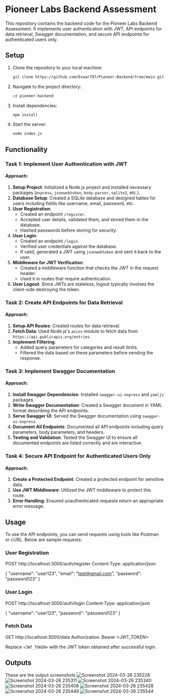 # Pioneer Labs Backend Assessment

This repository contains the backend code for the Pioneer Labs Backend Assessment. It implements user authentication with JWT, API endpoints for data retrieval, Swagger documentation, and secure API endpoints for authenticated users only.

## Setup

1. Clone the repository to your local machine:

    ```bash
    git clone https://github.com/Eswar797/Pioneer-Backend/tree/main.git
    ```

2. Navigate to the project directory:

    ```bash
    cd pioneer-backend
    ```

3. Install dependencies:

    ```bash
    npm install
    ```

4. Start the server:

    ```bash
    node index.js
    ```

## Functionality

### Task 1: Implement User Authentication with JWT

#### Approach:

1. **Setup Project**: Initialized a Node.js project and installed necessary packages (`express`, `jsonwebtoken`, `body-parser`, `sqlite3`, etc.).
2. **Database Setup**: Created a SQLite database and designed tables for users including fields like username, email, password, etc.
3. **User Registration**:
    - Created an endpoint `/register`.
    - Accepted user details, validated them, and stored them in the database.
    - Hashed passwords before storing for security.
4. **User Login**:
    - Created an endpoint `/login`.
    - Verified user credentials against the database.
    - If valid, generated a JWT using `jsonwebtoken` and sent it back to the user.
5. **Middleware for JWT Verification**:
    - Created a middleware function that checks the JWT in the request header.
    - Used it in routes that require authentication.
6. **User Logout**: Since JWTs are stateless, logout typically involves the client-side destroying the token.

### Task 2: Create API Endpoints for Data Retrieval

#### Approach:

1. **Setup API Routes**: Created routes for data retrieval.
2. **Fetch Data**: Used Node.js's `axios` module to fetch data from `https://api.publicapis.org/entries`.
3. **Implement Filtering**:
    - Added query parameters for categories and result limits.
    - Filtered the data based on these parameters before sending the response.

### Task 3: Implement Swagger Documentation

#### Approach:

1. **Install Swagger Dependencies**: Installed `swagger-ui-express` and `yamljs` packages.
2. **Write Swagger Documentation**: Created a Swagger document in YAML format describing the API endpoints.
3. **Serve Swagger UI**: Served the Swagger documentation using `swagger-ui-express`.
4. **Document All Endpoints**: Documented all API endpoints including query parameters, body parameters, and headers.
5. **Testing and Validation**: Tested the Swagger UI to ensure all documented endpoints are listed correctly and are interactive.

### Task 4: Secure API Endpoint for Authenticated Users Only

#### Approach:

1. **Create a Protected Endpoint**: Created a protected endpoint for sensitive data.
2. **Use JWT Middleware**: Utilized the JWT middleware to protect this route.
3. **Error Handling**: Ensured unauthenticated requests return an appropriate error message.

## Usage

To use the API endpoints, you can send requests using tools like Postman or cURL. Below are sample requests:

### User Registration

POST http://localhost:3000/auth/register
Content-Type: application/json

{
"username": "user123",
"email": "test@gmail.com",
"password": "password123"
}

### User Login

POST http://localhost:3000/auth/login
Content-Type: application/json

{
"username": "user123",
"password": "password123"
}

### Fetch Data

GET http://localhost:3000/data
Authorization: Bearer <JWT_TOKEN>

Replace `<JWT_TOKEN>` with the JWT token obtained after successful login.

## Outputs

These are the output screenshots
![Screenshot 2024-03-26 235228](https://github.com/Eswar797/Pioneer-Backend/assets/88208816/7d60e31b-0d4e-40c3-97c8-190caf0f156c)
![Screenshot 2024-03-26 235311](https://github.com/Eswar797/Pioneer-Backend/assets/88208816/b19e9fdb-5f71-4f7d-9fc5-0e0672546451)
![Screenshot 2024-03-26 235340](https://github.com/Eswar797/Pioneer-Backend/assets/88208816/172489d4-b8fb-409b-ae5b-6b4f4a940e76)
![Screenshot 2024-03-26 235408](https://github.com/Eswar797/Pioneer-Backend/assets/88208816/1b611920-a304-45e7-b37e-1415e4b0cf42)
![Screenshot 2024-03-26 235428](https://github.com/Eswar797/Pioneer-Backend/assets/88208816/29e5dc4d-fefa-44c7-92cd-79c4fa10f3cd)
![Screenshot 2024-03-26 235449](https://github.com/Eswar797/Pioneer-Backend/assets/88208816/26508bd3-a7e8-4271-9f04-918831f9e0fa)
![Screenshot 2024-03-26 235544](https://github.com/Eswar797/Pioneer-Backend/assets/88208816/e0154a78-3b01-4ee0-9934-6fc5295889d8)
